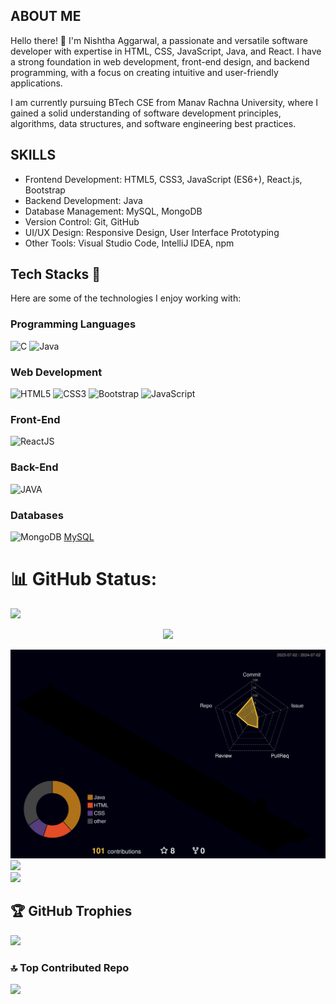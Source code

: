 ## ABOUT ME
Hello there! 👋 I'm Nishtha Aggarwal, a passionate and versatile software developer with expertise in HTML, CSS, JavaScript, Java, and React. I have a strong foundation in web development, front-end design, and backend programming, with a focus on creating intuitive and user-friendly applications.

I am currently pursuing BTech CSE from Manav Rachna University, where I gained a solid understanding of software development principles, algorithms, data structures, and software engineering best practices.


## SKILLS

- Frontend Development: HTML5, CSS3, JavaScript (ES6+), React.js, Bootstrap
- Backend Development: Java
- Database Management: MySQL, MongoDB
- Version Control: Git, GitHub
- UI/UX Design: Responsive Design, User Interface Prototyping
- Other Tools: Visual Studio Code, IntelliJ IDEA, npm

## Tech Stacks 🚀

Here are some of the technologies I enjoy working with:

### Programming Languages
![C](https://img.icons8.com/?size=48&id=40670&format=png) ![Java](https://img.icons8.com/?size=80&id=lTKW3iI3wIT0&format=png)

### Web Development
![HTML5](https://img.icons8.com/?size=48&id=20909&format=png) ![CSS3](https://img.icons8.com/?size=48&id=21278&format=png) ![Bootstrap](https://img.icons8.com/?size=48&id=EzPCiQUqWWEa&format=png)  ![JavaScript](https://img.icons8.com/?size=48&id=108784&format=png)

### Front-End
![ReactJS](https://img.icons8.com/?size=80&id=wPohyHO_qO1a&format=png)
### Back-End

![JAVA](https://www.bing.com/th?id=OIP.Ve4MjU-Tyu_QMjN5DI2Z5wHaFj&w=150&h=112&c=8&rs=1&qlt=90&o=6&dpr=1.3&pid=3.1&rm=2)
### Databases
![MongoDB](https://img.icons8.com/?size=64&id=o6OvAxG0nzTH&format=png) [MySQL](https://img.icons8.com/?size=80&id=rgPSE6nAB766&format=png)
# 📊 GitHub Status:
![](https://github-readme-stats.vercel.app/api?username=nishthaaggarwal15&theme=dark&hide_border=false&include_all_commits=false&count_private=false)<br/>
<div align="center">
  <img src="https://github-readme-activity-graph.vercel.app/graph?username=nishthaaggarwal15&theme=synthwave-84&true&hide_border=true" />
</div>

![](./profile-3d-contrib/profile-night-rainbow.svg)
![](https://github-readme-streak-stats.herokuapp.com/?user=nishthaaggarwal15&theme=dark&hide_border=false)<br/>
![](https://github-readme-stats.vercel.app/api/top-langs/?username=nishthaaggarwal15&theme=dark&hide_border=false&include_all_commits=false&count_private=false&layout=compact)

## 🏆 GitHub Trophies
![](https://github-profile-trophy.vercel.app/?username=nishthaaggarwal15&theme=radical&no-frame=true&no-bg=false&margin-w=4)

### 🔝 Top Contributed Repo
![](https://github-contributor-stats.vercel.app/api?username=nishthaaggarwal15&limit=5&theme=dark&combine_all_yearly_contributions=true)


<!---
nishthaaggarwal15/nishthaaggarwal15 is a ✨ special ✨ repository because its `README.md` (this file) appears on your GitHub profile.
You can click the Preview link to take a look at your changes.
--->
